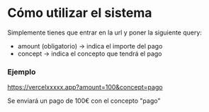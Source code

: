 # Cómo utilizar el sistema
Simplemente tienes que entrar en la url y poner la siguiente query:
- amount (obligatorio) -> indica el importe del pago
- concept -> indica el concepto que tendrá el pago

### Ejemplo
https://vercelxxxxx.app?amount=100&concept=pago

Se enviará un pago de 100€ con el concepto "pago"